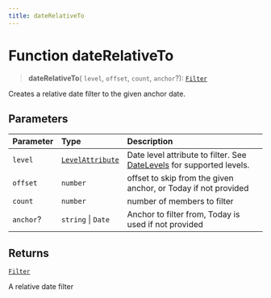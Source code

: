 ```yaml
---
title: dateRelativeTo
---
```


# Function dateRelativeTo

> **dateRelativeTo**(
  `level`,
  `offset`,
  `count`,
  `anchor`?): [`Filter`](../../../interfaces/interface.Filter.md)

Creates a relative date filter to the given anchor date.

## Parameters

| Parameter | Type | Description |
| :------ | :------ | :------ |
| `level` | [`LevelAttribute`](../../../interfaces/interface.LevelAttribute.md) | Date level attribute to filter. See [DateLevels](../../../variables/variable.DateLevels.md) for supported levels. |
| `offset` | `number` | offset to skip from the given anchor, or Today if not provided |
| `count` | `number` | number of members to filter |
| `anchor`? | `string` \| `Date` | Anchor to filter from, Today is used if not provided |

## Returns

[`Filter`](../../../interfaces/interface.Filter.md)

A relative date filter
